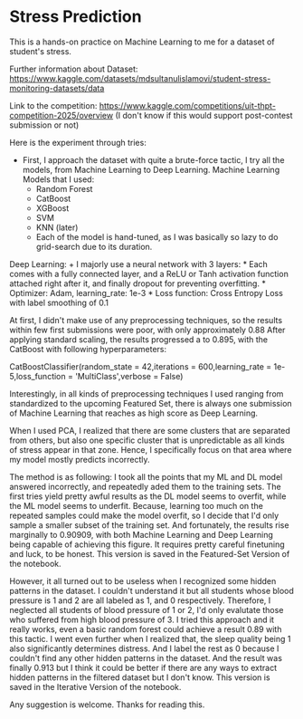 <h1>Stress Prediction</h1>

This is a hands-on practice on Machine Learning to me for a dataset of student's stress.

Further information about Dataset: https://www.kaggle.com/datasets/mdsultanulislamovi/student-stress-monitoring-datasets/data

Link to the competition: https://www.kaggle.com/competitions/uit-thpt-competition-2025/overview (I don't know if this would support post-contest submission or not)

Here is the experiment through tries:

- First, I approach the dataset with quite a brute-force tactic, I try all the models, from Machine Learning to Deep Learning.
Machine Learning Models that I used:
    + Random Forest
    + CatBoost
    + XGBoost
    + SVM
    + KNN (later)
    * Each of the model is hand-tuned, as I was basically so lazy to do grid-search due to its duration.

Deep Learning:
    + I majorly use a neural network with 3 layers:
    * Each comes with a fully connected layer, and a ReLU or Tanh activation function attached right after it, and finally dropout for preventing overfitting.
    * Optimizer: Adam, learning_rate: 1e-3
    * Loss function: Cross Entropy Loss with label smoothing of 0.1

At first, I didn't make use of any preprocessing techniques, so the results within few first submissions were poor, with only approximately 0.88
After applying standard scaling, the results progressed a to 0.895, with the CatBoost with following hyperparameters:   

CatBoostClassifier(random_state = 42,iterations = 600,learning_rate = 1e-5,loss_function = 'MultiClass',verbose = False)

Interestingly, in all kinds of preprocessing techniques I used ranging from standardized to the upcoming Featured Set, there is always one submission of Machine Learning that reaches as high score as Deep Learning.

When I used PCA, I realized that there are some clusters that are separated from others, but also one specific cluster that is unpredictable as all kinds of stress appear in that zone. Hence, I specifically focus on that area where my model mostly predicts incorrectly.

The method is as following: I took all the points that my ML and DL model answered incorrectly, and repeatedly aded them to the training sets. The first tries yield pretty awful results as the DL model seems to overfit, while the ML model seems to underfit. Because, learning too much on the repeated samples could make the model overfit, so I decide that I'd only sample a smaller subset of the training set. And fortunately, the results rise marginally to 0.90909, with both Machine Learning and Deep Learning being capable of achieving this figure. It requires pretty careful finetuning and luck, to be honest. This version is saved in the Featured-Set Version of the notebook.

However, it all turned out to be useless when I recognized some hidden patterns in the dataset. I couldn't understand it but all students whose blood pressure is 1 and 2 are all labeled as 1, and 0 respectively. Therefore, I neglected all students of blood pressure of 1 or 2, I'd only evalutate those who suffered from high blood pressure of 3. I tried this approach and it really works, even a basic random forest could achieve a result 0.89 with this tactic. I went even further when I realized that, the sleep quality being 1 also significantly determines distress. And I label the rest as 0 because I couldn't find any other hidden patterns in the dataset. And the result was finally 0.913 but I think it could be better if there are any ways to extract hidden patterns in the filtered dataset but I don't know. This version is saved in the Iterative Version of the notebook.

Any suggestion is welcome. Thanks for reading this.
    

